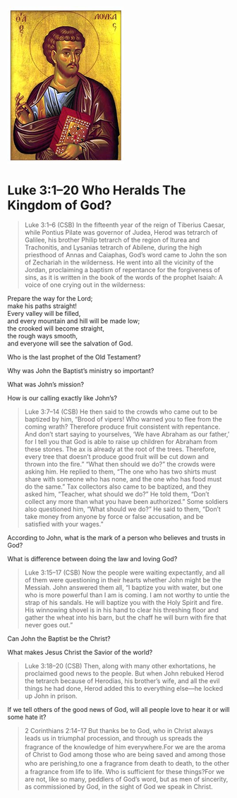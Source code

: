 <img class="intro-right" src="art-luke.jpg">

# Luke 3:1–20 Who Heralds The Kingdom of God?

<!-- toc -->

>Luke 3:1–6 (CSB) In the fifteenth year of the reign of Tiberius Caesar, while Pontius Pilate was governor of Judea, Herod was tetrarch of Galilee, his brother Philip tetrarch of the region of Iturea and Trachonitis, and Lysanias tetrarch of Abilene,  during the high priesthood of Annas and Caiaphas, God’s word came to John the son of Zechariah in the wilderness.  He went into all the vicinity of the Jordan, proclaiming a baptism of repentance for the forgiveness of sins,  as it is written in the book of the words of the prophet Isaiah: A voice of one crying out in the wilderness:

Prepare the way for the Lord;  
make his paths straight!  
Every valley will be filled,  
and every mountain and hill will be made low;  
the crooked will become straight,  
the rough ways smooth,  
and everyone will see the salvation of God.

Who is the last prophet of the Old Testament?

Why was John the Baptist’s ministry so important?

What was John’s mission?

How is our calling exactly like John’s?

>Luke 3:7–14 (CSB) He then said to the crowds who came out to be baptized by him, “Brood of vipers! Who warned you to flee from the coming wrath?  Therefore produce fruit consistent with repentance. And don’t start saying to yourselves, ‘We have Abraham as our father,’ for I tell you that God is able to raise up children for Abraham from these stones.  The ax is already at the root of the trees. Therefore, every tree that doesn’t produce good fruit will be cut down and thrown into the fire.”  “What then should we do?” the crowds were asking him.  He replied to them, “The one who has two shirts must share with someone who has none, and the one who has food must do the same.”  Tax collectors also came to be baptized, and they asked him, “Teacher, what should we do?”  He told them, “Don’t collect any more than what you have been authorized.”  Some soldiers also questioned him, “What should we do?” He said to them, “Don’t take money from anyone by force or false accusation, and be satisfied with your wages.” 

According to John, what is the mark of a person who believes and trusts in God?

What is difference between doing the law and loving God?

>Luke 3:15–17 (CSB) Now the people were waiting expectantly, and all of them were questioning in their hearts whether John might be the Messiah.  John answered them all, “I baptize you with water, but one who is more powerful than I am is coming. I am not worthy to untie the strap of his sandals. He will baptize you with the Holy Spirit and fire.  His winnowing shovel is in his hand to clear his threshing floor and gather the wheat into his barn, but the chaff he will burn with fire that never goes out.” 

Can John the Baptist be the Christ?

What makes Jesus Christ the Savior of the world?

>Luke 3:18–20 (CSB) Then, along with many other exhortations, he proclaimed good news to the people.  But when John rebuked Herod the tetrarch because of Herodias, his brother’s wife, and all the evil things he had done,  Herod added this to everything else—he locked up John in prison. 

If we tell others of the good news of God, will all people love to hear it or will some hate it?


>2 Corinthians 2:14–17 But thanks be to God, who in Christ always leads us in triumphal procession, and through us spreads the fragrance of the knowledge of him everywhere.<sup></sup>For we are the aroma of Christ to God among those who are being saved and among those who are perishing,<sup></sup>to one a fragrance from death to death, to the other a fragrance from life to life. Who is sufficient for these things?<sup></sup>For we are not, like so many, peddlers of God’s word, but as men of sincerity, as commissioned by God, in the sight of God we speak in Christ.